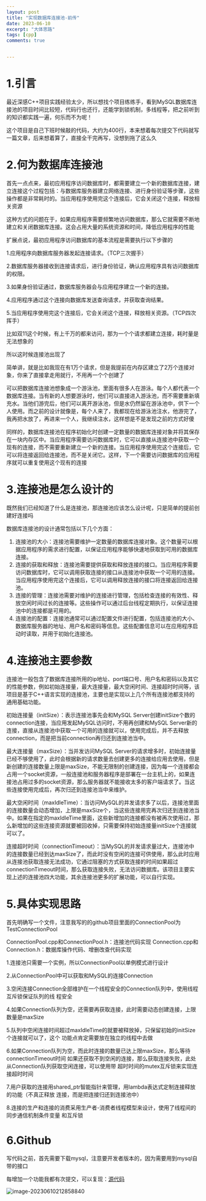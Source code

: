 ```yaml
---
layout: post
title: "实现数据库连接池-前传"
date: 2023-06-10
excerpt: "大体思路"
tags: [cpp]
comments: true


---
```


# 1.引言

最近深感C++项目实践经验太少，所以想找个项目练练手，看到MySQL数据库连接池的项目时间比较短，代码行也还行，还能学到锁机制，多线程等，把之前听到的知识都实践一遍，何乐而不为呢！

这个项目是自己下班时候敲的代码，大约为400行，本来想着每次提交下代码就写一篇文章，后来想着算了，直接全干完再写，没想到拖了这么久

# 2.何为数据库连接池

首先一点点来，最初应用程序访问数据库时，都需要建立一个新的数据库连接，建立连接这个过程包括：与数据库服务器建立网络连接、进行身份验证等步骤，这些操作都是非常耗时的。当应用程序使用完这个连接后，它会关闭这个连接，释放相关资源

这种方式的问题在于，如果应用程序需要频繁地访问数据库，那么它就需要不断地建立和关闭数据库连接。这会占用大量的系统资源和时间，降低应用程序的性能

扩展点说，最初应用程序访问数据库的基本流程是需要执行以下步骤的

1.应用程序向数据库服务器发起连接请求。（TCP三次握手）

2.数据库服务器接收到连接请求后，进行身份验证，确认应用程序具有访问数据库的权限。

3.如果身份验证通过，数据库服务器会与应用程序建立一个新的连接。

4.应用程序通过这个连接向数据库发送查询请求，并获取查询结果。

5.当应用程序使用完这个连接后，它会关闭这个连接，释放相关资源。（TCP四次挥手）

比如双11这个时候，有上千万的都来访问，那为一个个请求都建立连接，耗时量是无法想象的

所以这时候连接池出现了

简单讲，就是比如我现在有1万个请求，但是我提前在内存区建立了2万个连接对象，你来了直接拿走用就行，不用再一个个创建了

可以把数据库连接池想象成一个游泳池，里面有很多人在游泳。每个人都代表一个数据库连接。当有新的人想要游泳时，他们可以直接进入游泳池，而不需要重新填充水。当他们游完后，他们可以离开游泳池，但是水仍然留在游泳池中，供下一个人使用。而之前的设计就像是，每个人来了，我都现在给游泳池注水，他游完了，我再把水放了，再进来一个人，我继续注水，这样想是不是发现之前的方式好傻

同样的，数据库连接池在程序初始化时创建一定数量的数据库连接对象并将其保存在一块内存区中。当应用程序需要访问数据库时，它可以直接从连接池中获取一个现有的连接，而不需要重新建立一个新的连接。当应用程序使用完这个连接后，它可以将连接返回给连接池，而不是关闭它。这样，下一个需要访问数据库的应用程序就可以重复使用这个现有的连接

# 3.连接池是怎么设计的

既然我们已经知道了什么是连接池，那连接池应该怎么设计呢，只是简单的提前创建好连接吗

数据库连接池的设计通常包括以下几个方面：

1. 连接池的大小：连接池需要维护一定数量的数据库连接对象。这个数量可以根据应用程序的需求进行配置，以保证应用程序能够快速地获取到可用的数据库连接。
2. 连接的获取和释放：连接池需要提供获取和释放连接的接口。当应用程序需要访问数据库时，它可以调用获取连接的接口从连接池中获取一个可用的连接。当应用程序使用完这个连接后，它可以调用释放连接的接口将连接返回给连接池。
3. 连接的管理：连接池需要对维护的连接进行管理，包括检查连接的有效性、释放空闲时间过长的连接等。这些操作可以通过后台线程定期执行，以保证连接池中的连接都是可用的。
4. 连接池的配置：连接池通常可以通过配置文件进行配置，包括连接池的大小、数据库服务器的地址、用户名和密码等信息。这些配置信息可以在应用程序启动时读取，并用于初始化连接池。

# 4.连接池主要参数

连接池一般包含了数据库连接所用的ip地址、port端口号、用户名和密码以及其它的性能参数，例如初始连接量，最大连接量，最大空闲时间、连接超时时间等，该项目是基于C++语言实现的连接池，主要也是实现以上几个所有连接池都支持的通用基础功能。

初始连接量（initSize）：表示连接池事先会和MySQL Server创建initSize个数的connection连接，当应用发起MySQL访问时，不用再创建和MySQL Server新的连接，直接从连接池中获取一个可用的连接就可以，使用完成后，并不去释放connection，而是把当前connection再归还到连接池当中。

最大连接量（maxSize）：当并发访问MySQL Server的请求增多时，初始连接量已经不够使用了，此时会根据新的请求数量去创建更多的连接给应用去使用，但是新创建的连接数量上限是maxSize，不能无限制的创建连接，因为每一个连接都会占用一个socket资源，一般连接池和服务器程序是部署在一台主机上的，如果连接池占用过多的socket资源，那么服务器就不能接收太多的客户端请求了。当这些连接使用完成后，再次归还到连接池当中来维护。

最大空闲时间（maxIdleTime）：当访问MySQL的并发请求多了以后，连接池里面的连接数量会动态增加，上限是maxSize个，当这些连接用完再次归还到连接池当中。如果在指定的maxIdleTime里面，这些新增加的连接都没有被再次使用过，那么新增加的这些连接资源就要被回收掉，只需要保持初始连接量initSize个连接就可以了。

连接超时时间（connectionTimeout）：当MySQL的并发请求量过大，连接池中的连接数量已经到达maxSize了，而此时没有空闲的连接可供使用，那么此时应用从连接池获取连接无法成功，它通过阻塞的方式获取连接的时间如果超过connectionTimeout时间，那么获取连接失败，无法访问数据库。该项目主要实现上述的连接池四大功能，其余连接池更多的扩展功能，可以自行实现。

# 5.具体实现思路

首先明确写一个文件，注意我写的的github项目里面的ConnectionPool为TestConnectionPool

ConnectionPool.cpp和ConnectionPool.h：连接池代码实现
Connection.cpp和Connection.h：数据库操作代码、增删改查代码实现

1.连接池只需要一个实例，所以ConnectionPool以单例模式进行设计

2.从ConnectionPool中可以获取和MySQL的连接Connection

3.空闲连接Connection全部维护在一个线程安全的Connection队列中，使用线程互斥锁保证队列的线
程安全

4.如果Connection队列为空，还需要再获取连接，此时需要动态创建连接，上限数量是maxSize

5.队列中空闲连接时间超过maxIdleTime的就要被释放掉，只保留初始的initSize个连接就可以了，这个
功能点肯定需要放在独立的线程中去做

6.如果Connection队列为空，而此时连接的数量已达上限maxSize，那么等待connectionTimeout时间
如果还获取不到空闲的连接，那么获取连接失败，此处从Connection队列获取空闲连接，可以使用带
超时时间的mutex互斥锁来实现连接超时时间

7.用户获取的连接用shared_ptr智能指针来管理，用lambda表达式定制连接释放的功能（不真正释放
连接，而是把连接归还到连接池中）

8.连接的生产和连接的消费采用生产者-消费者线程模型来设计，使用了线程间的同步通信机制条件变量
和互斥锁

# 6.Github

写代码之前，首先需要下载mysql，注意要开发者版本的，因为需要用到mysql自带的接口



每增加一个功能我都有次提交，可以复现：[源代码](https://github.com/qingfenglan/TestConnectionPool)

![image-20230610212858840](../images/image-20230610212858840.png)


